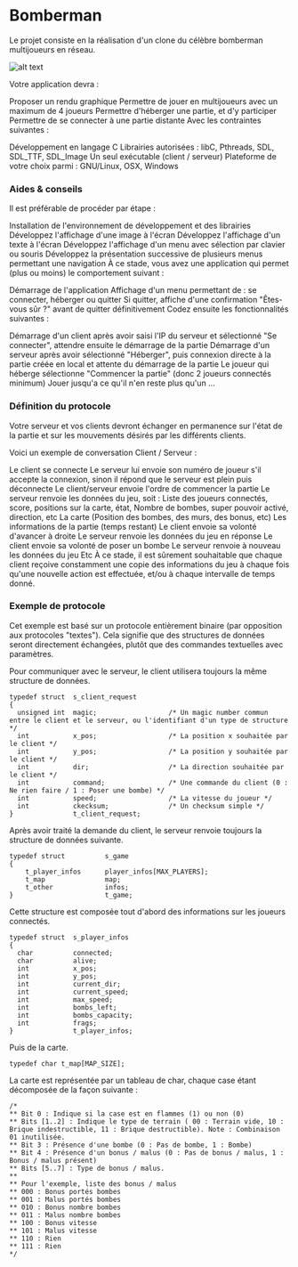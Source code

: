 # Bomberman
Le projet consiste en la réalisation d'un clone du célèbre bomberman multijoueurs en réseau.

![alt text](https://i.redd.it/tfiq18e19ji01.png)

Votre application devra :

Proposer un rendu graphique
Permettre de jouer en multijoueurs avec un maximum de 4 joueurs
Permettre d'héberger une partie, et d'y participer
Permettre de se connecter à une partie distante
Avec les contraintes suivantes :

Développement en langage C
Librairies autorisées : libC, Pthreads, SDL, SDL_TTF, SDL_Image
Un seul exécutable (client / serveur)
Plateforme de votre choix parmi : GNU/Linux, OSX, Windows

### Aides & conseils
Il est préférable de procéder par étape :

Installation de l'environnement de développement et des librairies
Développez l'affichage d'une image à l'écran
Développez l'affichage d'un texte à l'écran
Développez l'affichage d'un menu avec sélection par clavier ou souris
Développez la présentation successive de plusieurs menus permettant une navigation
À ce stade, vous avez une application qui permet (plus ou moins) le comportement suivant :

Démarrage de l'application
Affichage d'un menu permettant de : se connecter, héberger ou quitter
Si quitter, affiche d'une confirmation "Êtes-vous sûr ?" avant de quitter définitivement
Codez ensuite les fonctionnalités suivantes :

Démarrage d'un client après avoir saisi l'IP du serveur et sélectionné "Se connecter", attendre ensuite le démarrage de la partie
Démarrage d'un serveur après avoir sélectionné "Héberger", puis connexion directe à la partie créée en local et attente du démarrage de la partie
Le joueur qui héberge sélectionne "Commencer la partie" (donc 2 joueurs connectés minimum)
Jouer jusqu'a ce qu'il n'en reste plus qu'un ...

### Définition du protocole
Votre serveur et vos clients devront échanger en permanence sur l'état de la partie et sur les mouvements désirés par les différents clients.

Voici un exemple de conversation Client / Serveur :

Le client se connecte
Le serveur lui envoie son numéro de joueur s'il accepte la connexion, sinon il répond que le serveur est plein puis déconnecte
Le client/serveur envoie l'ordre de commencer la partie
Le serveur renvoie les données du jeu, soit :
Liste des joueurs connectés, score, positions sur la carte, état, Nombre de bombes, super pouvoir activé, direction, etc
La carte (Position des bombes, des murs, des bonus, etc)
Les informations de la partie (temps restant)
Le client envoie sa volonté d'avancer à droite
Le serveur renvoie les données du jeu en réponse
Le client envoie sa volonté de poser un bombe
Le serveur renvoie à nouveau les données du jeu
Etc
À ce stade, il est sûrement souhaitable que chaque client reçoive constamment une copie des informations du jeu à chaque fois qu'une nouvelle action est effectuée, et/ou à chaque intervalle de temps donné.

### Exemple de protocole
Cet exemple est basé sur un protocole entièrement binaire (par opposition aux protocoles "textes"). Cela signifie que des structures de données seront directement échangées, plutôt que des commandes textuelles avec paramètres.

Pour communiquer avec le serveur, le client utilisera toujours la même structure de données.

```
typedef struct  s_client_request
{
  unsigned int  magic;                  /* Un magic number commun entre le client et le serveur, ou l'identifiant d'un type de structure */
  int           x_pos;                  /* La position x souhaitée par le client */
  int           y_pos;                  /* La position y souhaitée par le client */
  int           dir;                    /* La direction souhaitée par le client */
  int           command;                /* Une commande du client (0 : Ne rien faire / 1 : Poser une bombe) */
  int           speed;                  /* La vitesse du joueur */
  int           ckecksum;               /* Un checksum simple */
}               t_client_request;
```

Après avoir traité la demande du client, le serveur renvoie toujours la structure de données suivante.
```
typedef struct          s_game
{
	t_player_infos      player_infos[MAX_PLAYERS];
	t_map               map;
	t_other             infos;
}               		t_game;
```

Cette structure est composée tout d'abord des informations sur les joueurs connectés.

```
typedef struct 	s_player_infos
{
  char  		connected;
  char  		alive;
  int   		x_pos;
  int   		y_pos;
  int   		current_dir;
  int   		current_speed;
  int   		max_speed;
  int   		bombs_left;
  int   		bombs_capacity;
  int   		frags;
} 				t_player_infos;
```

Puis de la carte.

```
typedef char t_map[MAP_SIZE];
```

La carte est représentée par un tableau de char, chaque case étant décomposée de la façon suivante :

```
/*
** Bit 0 : Indique si la case est en flammes (1) ou non (0)
** Bits [1..2] : Indique le type de terrain ( 00 : Terrain vide, 10 : Brique indestructible, 11 : Brique destructible). Note : Combinaison 01 inutilisée.
** Bit 3 : Présence d'une bombe (0 : Pas de bombe, 1 : Bombe)
** Bit 4 : Présence d'un bonus / malus (0 : Pas de bonus / malus, 1 : Bonus / malus présent)
** Bits [5..7] : Type de bonus / malus.
**
** Pour l'exemple, liste des bonus / malus
** 000 : Bonus portés bombes
** 001 : Malus portés bombes
** 010 : Bonus nombre bombes
** 011 : Malus nombre bombes
** 100 : Bonus vitesse
** 101 : Malus vitesse
** 110 : Rien
** 111 : Rien
*/
```
